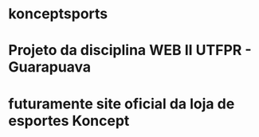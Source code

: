 # konceptsports
# Projeto da disciplina WEB II UTFPR - Guarapuava
# futuramente site oficial da loja de esportes Koncept